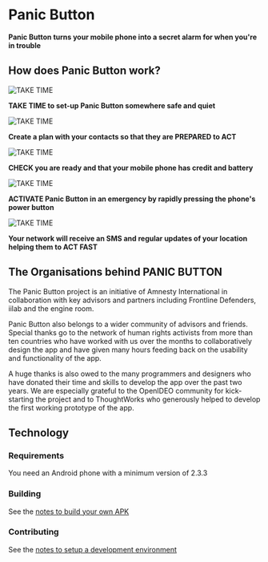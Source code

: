 # Panic Button

**Panic Button turns your mobile phone into a secret alarm for when you're in trouble**

## How does Panic Button work?

![TAKE TIME](https://panicbutton.iilab.org/images/illustration_2.gif)

**TAKE TIME to set-up Panic Button somewhere safe and quiet**

![TAKE TIME](https://panicbutton.iilab.org/images/illustration_3.gif)

**Create a plan with your contacts so that they are PREPARED to ACT**

![TAKE TIME](https://panicbutton.iilab.org/images/illustration_4.gif)

**CHECK you are ready and that your mobile phone has credit and battery**

![TAKE TIME](https://panicbutton.iilab.org/images/illustration_5.gif)

**ACTIVATE Panic Button in an emergency by rapidly pressing the phone's power button**

![TAKE TIME](https://panicbutton.iilab.org/images/illustration_6.gif)

**Your network will receive an SMS and regular updates of your location helping them to ACT FAST**

## The Organisations behind PANIC BUTTON

The Panic Button project is an initiative of Amnesty International in collaboration with key advisors and partners including Frontline Defenders, iilab and the engine room.

Panic Button also belongs to a wider community of advisors and friends. Special thanks go to the network of human rights activists from more than ten countries who have worked with us over the months to collaboratively design the app and have given many hours feeding back on the usability and functionality of the app.

A huge thanks is also owed to the many programmers and designers who have donated their time and skills to develop the app over the past two years. We are especially grateful to the OpenIDEO community for kick-starting the project and to ThoughtWorks who generously helped to develop the first working prototype of the app.

## Technology

### Requirements

You need an Android phone with a minimum version of 2.3.3 

### Building

See the [notes to build your own APK](./docs/BUILD.md)

### Contributing
See the [notes to setup a development environment](./docs/DEVELOPMENT.md)
